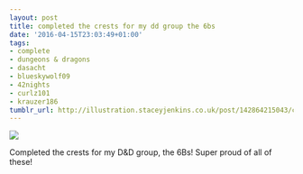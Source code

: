 ```yaml
---
layout: post
title: completed the crests for my dd group the 6bs
date: '2016-04-15T23:03:49+01:00'
tags:
- complete
- dungeons & dragons
- dasacht
- blueskywolf09
- 42nights
- curlz101
- krauzer186
tumblr_url: http://illustration.staceyjenkins.co.uk/post/142864215043/completed-the-crests-for-my-dd-group-the-6bs
---
```

 ![](/tumblr_files/tumblr_o5p3ydSNUo1v28ub8o1_1280.jpg)  

Completed the crests for my D&D group, the 6Bs! Super proud of all of these!


